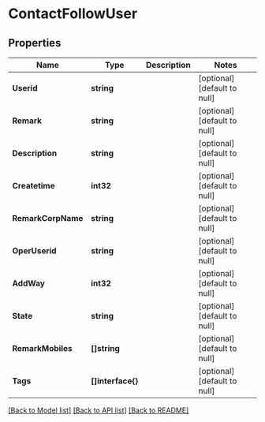 # ContactFollowUser

## Properties
Name | Type | Description | Notes
------------ | ------------- | ------------- | -------------
**Userid** | **string** |  | [optional] [default to null]
**Remark** | **string** |  | [optional] [default to null]
**Description** | **string** |  | [optional] [default to null]
**Createtime** | **int32** |  | [optional] [default to null]
**RemarkCorpName** | **string** |  | [optional] [default to null]
**OperUserid** | **string** |  | [optional] [default to null]
**AddWay** | **int32** |  | [optional] [default to null]
**State** | **string** |  | [optional] [default to null]
**RemarkMobiles** | **[]string** |  | [optional] [default to null]
**Tags** | **[]interface{}** |  | [optional] [default to null]

[[Back to Model list]](../README.md#documentation-for-models) [[Back to API list]](../README.md#documentation-for-api-endpoints) [[Back to README]](../README.md)


